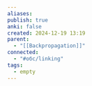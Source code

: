 ```yaml
---
aliases: 
publish: true
anki: false
created: 2024-12-19 13:19
parent:
  - "[[Backpropagation]]"
connected:
  - "#обс/linking"
tags:
  - empty
---
```

